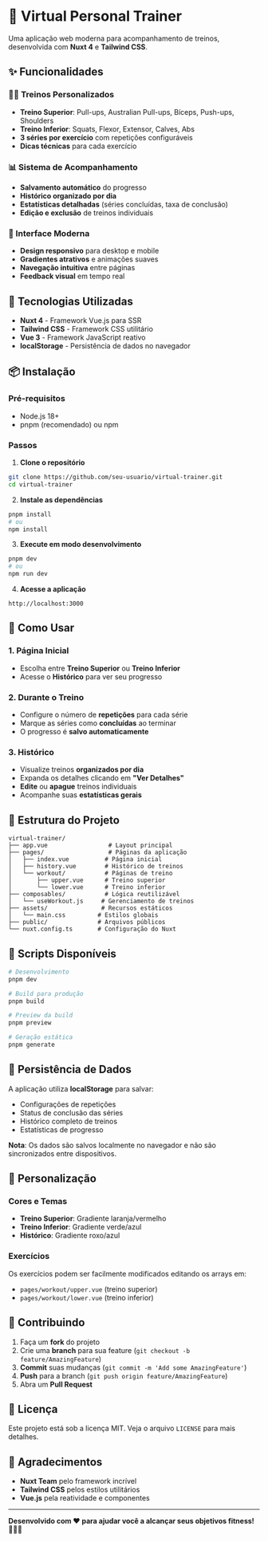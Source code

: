 # 💪 Virtual Personal Trainer

Uma aplicação web moderna para acompanhamento de treinos, desenvolvida com **Nuxt 4** e **Tailwind CSS**.

## ✨ Funcionalidades

### 🏋️‍♂️ Treinos Personalizados

- **Treino Superior**: Pull-ups, Australian Pull-ups, Bíceps, Push-ups, Shoulders
- **Treino Inferior**: Squats, Flexor, Extensor, Calves, Abs
- **3 séries por exercício** com repetições configuráveis
- **Dicas técnicas** para cada exercício

### 📊 Sistema de Acompanhamento

- **Salvamento automático** do progresso
- **Histórico organizado por dia**
- **Estatísticas detalhadas** (séries concluídas, taxa de conclusão)
- **Edição e exclusão** de treinos individuais

### 🎨 Interface Moderna

- **Design responsivo** para desktop e mobile
- **Gradientes atrativos** e animações suaves
- **Navegação intuitiva** entre páginas
- **Feedback visual** em tempo real

## 🚀 Tecnologias Utilizadas

- **Nuxt 4** - Framework Vue.js para SSR
- **Tailwind CSS** - Framework CSS utilitário
- **Vue 3** - Framework JavaScript reativo
- **localStorage** - Persistência de dados no navegador

## 📦 Instalação

### Pré-requisitos

- Node.js 18+
- pnpm (recomendado) ou npm

### Passos

1. **Clone o repositório**

```bash
git clone https://github.com/seu-usuario/virtual-trainer.git
cd virtual-trainer
```

2. **Instale as dependências**

```bash
pnpm install
# ou
npm install
```

3. **Execute em modo desenvolvimento**

```bash
pnpm dev
# ou
npm run dev
```

4. **Acesse a aplicação**

```
http://localhost:3000
```

## 🎯 Como Usar

### 1. Página Inicial

- Escolha entre **Treino Superior** ou **Treino Inferior**
- Acesse o **Histórico** para ver seu progresso

### 2. Durante o Treino

- Configure o número de **repetições** para cada série
- Marque as séries como **concluídas** ao terminar
- O progresso é **salvo automaticamente**

### 3. Histórico

- Visualize treinos **organizados por dia**
- Expanda os detalhes clicando em **"Ver Detalhes"**
- **Edite** ou **apague** treinos individuais
- Acompanhe suas **estatísticas gerais**

## 📁 Estrutura do Projeto

```
virtual-trainer/
├── app.vue                 # Layout principal
├── pages/                  # Páginas da aplicação
│   ├── index.vue          # Página inicial
│   ├── history.vue        # Histórico de treinos
│   └── workout/           # Páginas de treino
│       ├── upper.vue      # Treino superior
│       └── lower.vue      # Treino inferior
├── composables/           # Lógica reutilizável
│   └── useWorkout.js     # Gerenciamento de treinos
├── assets/               # Recursos estáticos
│   └── main.css         # Estilos globais
├── public/              # Arquivos públicos
└── nuxt.config.ts       # Configuração do Nuxt
```

## 🔧 Scripts Disponíveis

```bash
# Desenvolvimento
pnpm dev

# Build para produção
pnpm build

# Preview da build
pnpm preview

# Geração estática
pnpm generate
```

## 💾 Persistência de Dados

A aplicação utiliza **localStorage** para salvar:

- Configurações de repetições
- Status de conclusão das séries
- Histórico completo de treinos
- Estatísticas de progresso

**Nota**: Os dados são salvos localmente no navegador e não são sincronizados entre dispositivos.

## 🎨 Personalização

### Cores e Temas

- **Treino Superior**: Gradiente laranja/vermelho
- **Treino Inferior**: Gradiente verde/azul
- **Histórico**: Gradiente roxo/azul

### Exercícios

Os exercícios podem ser facilmente modificados editando os arrays em:

- `pages/workout/upper.vue` (treino superior)
- `pages/workout/lower.vue` (treino inferior)

## 🤝 Contribuindo

1. Faça um **fork** do projeto
2. Crie uma **branch** para sua feature (`git checkout -b feature/AmazingFeature`)
3. **Commit** suas mudanças (`git commit -m 'Add some AmazingFeature'`)
4. **Push** para a branch (`git push origin feature/AmazingFeature`)
5. Abra um **Pull Request**

## 📝 Licença

Este projeto está sob a licença MIT. Veja o arquivo `LICENSE` para mais detalhes.

## 🙏 Agradecimentos

- **Nuxt Team** pelo framework incrível
- **Tailwind CSS** pelos estilos utilitários
- **Vue.js** pela reatividade e componentes

---

**Desenvolvido com ❤️ para ajudar você a alcançar seus objetivos fitness!** 🏋️‍♂️💪
